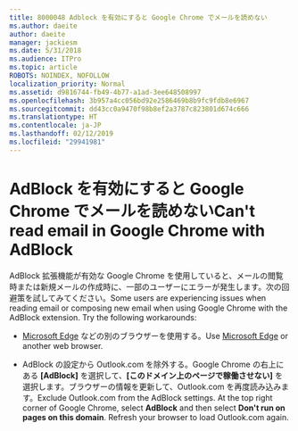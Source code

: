 ```yaml
---
title: 8000048 Adblock を有効にすると Google Chrome でメールを読めない
ms.author: daeite
author: daeite
manager: jackiesm
ms.date: 5/31/2018
ms.audience: ITPro
ms.topic: article
ROBOTS: NOINDEX, NOFOLLOW
localization_priority: Normal
ms.assetid: d9816744-fb49-4b77-a1ad-3ee648508997
ms.openlocfilehash: 3b957a4cc056bd92e2586469b8b9fc9fdb8e6967
ms.sourcegitcommit: dd43cc0a9470f98b8ef2a3787c823801d674c666
ms.translationtype: HT
ms.contentlocale: ja-JP
ms.lasthandoff: 02/12/2019
ms.locfileid: "29941981"
---
```

# <a name="cant-read-email-in-google-chrome-with-adblock"></a><span data-ttu-id="8a97c-102">AdBlock を有効にすると Google Chrome でメールを読めない</span><span class="sxs-lookup"><span data-stu-id="8a97c-102">Can't read email in Google Chrome with AdBlock</span></span>

<span data-ttu-id="8a97c-p101">AdBlock 拡張機能が有効な Google Chrome を使用していると、メールの閲覧時または新規メールの作成時に、一部のユーザーにエラーが発生します。次の回避策を試してみてください。</span><span class="sxs-lookup"><span data-stu-id="8a97c-p101">Some users are experiencing issues when reading email or composing new email when using Google Chrome with the AdBlock extension. Try the following workarounds:</span></span>
  
- <span data-ttu-id="8a97c-105">[Microsoft Edge](https://go.microsoft.com/fwlink/p/?linkid=2001503&amp;clcid=0x409) などの別のブラウザーを使用する。</span><span class="sxs-lookup"><span data-stu-id="8a97c-105">Use [Microsoft Edge](https://go.microsoft.com/fwlink/p/?linkid=2001503&amp;clcid=0x409) or another web browser.</span></span> 
    
- <span data-ttu-id="8a97c-p102">AdBlock の設定から Outlook.com を除外する。Google Chrome の右上にある **[AdBlock]** を選択して、**[このドメイン上のページで稼働させない]** を選択します。ブラウザーの情報を更新して、Outlook.com を再度読み込みます。</span><span class="sxs-lookup"><span data-stu-id="8a97c-p102">Exclude Outlook.com from the AdBlock settings. At the top right corner of Google Chrome, select **AdBlock** and then select **Don't run on pages on this domain**. Refresh your browser to load Outlook.com again.</span></span> 
    

